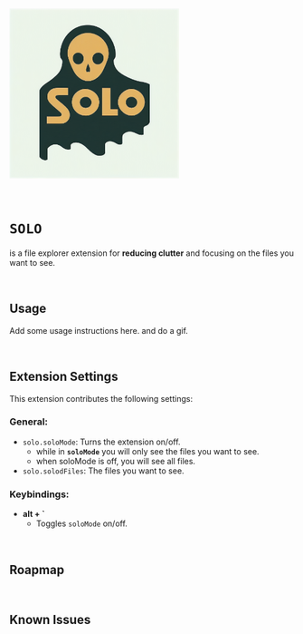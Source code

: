 <img style="max-height: 300px; margin-right: 2em; margin-bottom: 2em;" src="https://github.com/damienbullis/solo/blob/main/assets/solo-banner.png?raw=true" alt="SOLO Banner">

# `SOLO`

is a file explorer extension for **reducing clutter** and focusing on the files you want to see.

<!-- &nbsp; -->

<!-- `Features:`

- Provides the fastest and simplest way to hide/show files.
- Save you time searching for files.
- Reduce clutter in your file explorer.
- Hide files you don't want to see. -->

<!-- > `SOLO` is available in the [Visual Studio Code Marketplace](https://marketplace.visualstudio.com/items?itemName=damienbullis.solo). -->

&nbsp;

## Usage

Add some usage instructions here. and do a gif.

&nbsp;

## Extension Settings

This extension contributes the following settings:

### General:

- `solo.soloMode`: Turns the extension on/off.
  - while in **`soloMode`** you will only see the files you want to see.
  - when soloMode is off, you will see all files.
- `solo.solodFiles`: The files you want to see.

### Keybindings:

- **alt + \`**
  - Toggles `soloMode` on/off.

&nbsp;

## Roapmap

<!-- NEXT: Add in roadmap -->

&nbsp;

## Known Issues

<!-- NEXT: Add in known issues -->
